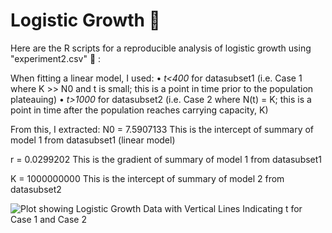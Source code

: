 # Logistic Growth  🧫

Here are the R scripts for a reproducible analysis of logistic growth using "experiment2.csv" 🔗 : 

When fitting a linear model, I used:
• *t<400* for datasubset1 (i.e. Case 1 where K >> N0 and t is small; this is a point in time prior to the population plateauing)
• *t>1000* for datasubset2 (i.e. Case 2 where N(t) = K; this is a point in time after the population reaches carrying capacity, K)


From this, I extracted:
N0 = 7.5907133 This is the intercept of summary of model 1 from datasubset1 (linear model)
  
r = 0.0299202 This is the gradient of summary of model 1 from datasubset1 
  
K = 1000000000 This is the intercept of summary of model 2 from datasubset2

![Plot showing Logistic Growth Data with Vertical Lines Indicating t for Case 1 and Case 2](https://github.com/sathvikakrishnan/logistic_growth/blob/main/plot.png?raw=true)
